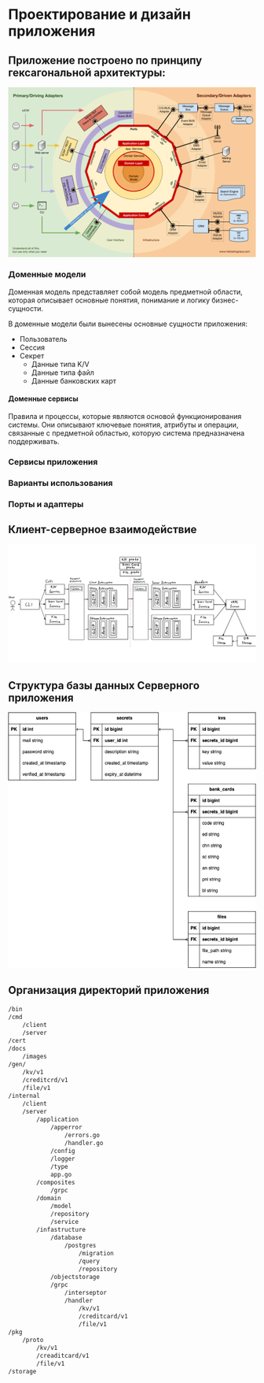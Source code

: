 # Проектирование и дизайн приложения

## Приложение построено по принципу гексагональной архитектуры:

![Гексагональная архитектура](images/hexagonal-architecture-svg.webp)

### Доменные модели
Доменная модель представляет собой модель предметной области, которая описывает основные понятия, понимание и логику бизнес-сущности.

В доменные модели были вынесены основные сущности приложения:
- Пользователь
- Сессия 
- Секрет
  - Данные типа K/V
  - Данные типа файл
  - Данные банковских карт

#### Доменные сервисы
Правила и процессы, которые являются основой функционирования системы. Они описывают ключевые понятия, атрибуты и операции, связанные с предметной областью, которую система предназначена поддерживать.

### Сервисы приложения
### Варианты использования
### Порты и адаптеры

## Клиент-серверное взаимодействие
![Взаимодействие Клиент-Сервер](images/client-server-structure-2.png)

## Структура базы данных Серверного приложения
![Структура базы данных](images/db-structure.drawio.png)

## Организация директорий приложения
```
/bin
/cmd
    /client
    /server
/cert
/docs
    /images
/gen/
    /kv/v1
    /creditcrd/v1
    /file/v1
/internal
    /client
    /server
        /application
            /apperror
                /errors.go
                /handler.go
            /config
            /logger
            /type
            app.go
        /composites
            /grpc
        /domain
            /model
            /repository
            /service
        /infastructure
            /database
                /postgres
                    /migration
                    /query
                    /repository
            /objectstorage
            /grpc
                /interseptor
                /handler
                    /kv/v1
                    /creditcard/v1
                    /file/v1
/pkg
    /proto
        /kv/v1
        /creaditcard/v1
        /file/v1
/storage
```